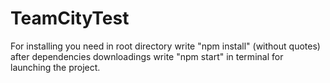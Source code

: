 TeamCityTest
===========

For installing you need in root directory write "npm install" (without quotes) <br> 
after dependencies downloadings write "npm start" in terminal for launching the project.